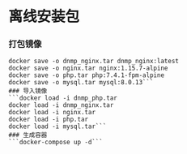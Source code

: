 # 离线安装包
### 打包镜像
```docker save -o dnmp_php.tar dnmp_php:latest
docker save -o dnmp_nginx.tar dnmp_nginx:latest
docker save -o nginx.tar nginx:1.15.7-alpine
docker save -o php.tar php:7.4.1-fpm-alpine
docker save -o mysql.tar mysql:8.0.13```
### 导入镜像
```docker load -i dnmp_php.tar
docker load -i dnmp_nginx.tar
docker load -i nginx.tar
docker load -i php.tar
docker load -i mysql.tar```
### 生成容器
```docker-compose up -d```

